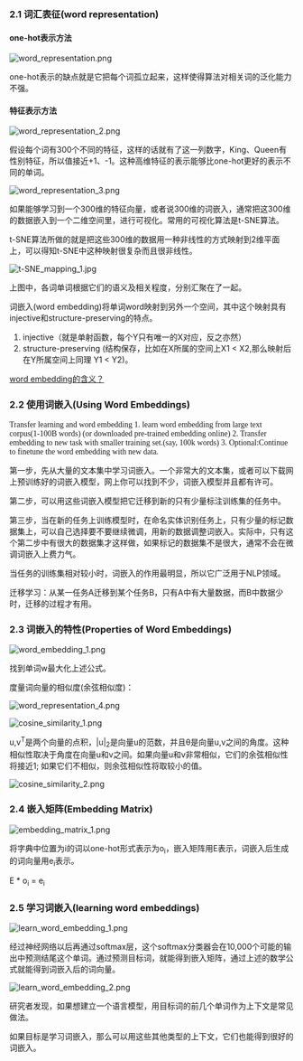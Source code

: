 ﻿### 2.1 词汇表征(word representation)
#### one-hot表示方法

![word_representation.png](https://i.imgur.com/XXunNwn.png)

one-hot表示的缺点就是它把每个词孤立起来，这样使得算法对相关词的泛化能力不强。
#### 特征表示方法
![word_representation_2.png](https://i.imgur.com/5268M5F.png)

假设每个词有300个不同的特征，这样的话就有了这一列数字，King、Queen有性别特征，所以值接近+1、-1。这种高维特征的表示能够比one-hot更好的表示不同的单词。

![word_representation_3.png](https://i.imgur.com/9tHfEZD.png)

如果能够学习到一个300维的特征向量，或者说300维的词嵌入，通常把这300维的数据嵌入到一个二维空间里，进行可视化。常用的可视化算法是t-SNE算法。

t-SNE算法所做的就是把这些300维的数据用一种非线性的方式映射到2维平面上，可以得知t-SNE中这种映射很复杂而且很非线性。

![t-SNE_mapping_1.jpg](https://i.imgur.com/hua5jtj.jpg)

上图中，各词单词根据它们的语义及相关程度，分别汇聚在了一起。

词嵌入(word embedding)将单词word映射到另外一个空间，其中这个映射具有injective和structure-preserving的特点。
1. injective（就是单射函数，每个Y只有唯一的X对应，反之亦然）
2. structure-preserving (结构保存，比如在X所属的空间上X1 < X2,那么映射后在Y所属空间上同理 Y1 < Y2)。

[word embedding的含义？](https://www.zhihu.com/question/32275069)
### 2.2 使用词嵌入(Using Word Embeddings)
<font face="Consolas">
Transfer learning and word embedding
1. learn word embedding from large text corpus(1-100B words) (or downloaded pre-trained embedding online)
2. Transfer embedding to new task with smaller training set.(say, 100k words)
3. Optional:Continue to finetune the word embedding with new data.
</font>

第一步，先从大量的文本集中学习词嵌入。一个非常大的文本集，或者可以下载网上预训练好的词嵌入模型，网上你可以找到不少，词嵌入模型并且都有许可。

第二步，可以用这些词嵌入模型把它迁移到新的只有少量标注训练集的任务中。

第三步，当在新的任务上训练模型时，在命名实体识别任务上，只有少量的标记数据集上，可以自己选择要不要继续微调，用新的数据调整词嵌入。实际中，只有这个第二步中有很大的数据集才这样做，如果标记的数据集不是很大，通常不会在微调词嵌入上费力气。

当任务的训练集相对较小时，词嵌入的作用最明显，所以它广泛用于NLP领域。

迁移学习：从某一任务A迁移到某个任务B，只有A中有大量数据，而B中数据少时，迁移的过程才有用。

### 2.3 词嵌入的特性(Properties of Word Embeddings)
![word_embedding_1.png](https://i.imgur.com/Lj8wUPI.png)

找到单词w最大化上述公式。

度量词向量的相似度(余弦相似度)：

![word_representation_4.png](https://i.imgur.com/jTMWxpX.png)

![cosine_similarity_1.png](https://i.imgur.com/EkuWabt.png)

u,v<sup>T</sup>是两个向量的点积，|u|<sub>2</sub>是向量u的范数，并且θ是向量u,v之间的角度。这种相似性取决于角度在向量u和v之间。如果向量u和v非常相似，它们的余弦相似性将接近1; 如果它们不相似，则余弦相似性将取较小的值。 

![cosine_similarity_2.png](https://i.imgur.com/P4aWjoh.png)

### 2.4 嵌入矩阵(Embedding Matrix)
![embedding_matrix_1.png](https://i.imgur.com/XqKlQfa.png)

将字典中位置为i的词以one-hot形式表示为o<sub>i</sub>，嵌入矩阵用E表示，词嵌入后生成的词向量用e<sub>i</sub>表示。

E * o<sub>i</sub> = e<sub>i</sub>

### 2.5 学习词嵌入(learning word embeddings)
![learn_word_embedding_1.png](https://i.imgur.com/jVtu0dh.png)

经过神经网络以后再通过softmax层，这个softmax分类器会在10,000个可能的输出中预测结尾这个单词。通过预测目标词，就能得到嵌入矩阵，通过上述的数学公式就能得到词嵌入后的词向量。

![learn_word_embedding_2.png](https://i.imgur.com/WczuPhs.png)

研究者发现，如果想建立一个语言模型，用目标词的前几个单词作为上下文是常见做法。

如果目标是学习词嵌入，那么可以用这些其他类型的上下文，它们也能得到很好的词嵌入。
